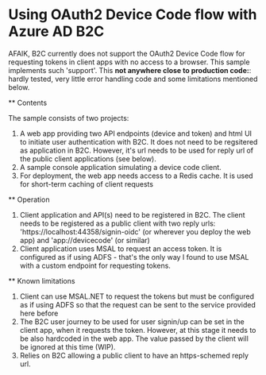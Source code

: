 # Using OAuth2 Device Code flow with Azure AD B2C
AFAIK, B2C currently does not support the OAuth2 Device Code flow for requesting tokens in client apps with no access to a browser.
This sample implements such 'support'. This **not anywhere close to production code:**: 
hardly tested, very little error handling code and some limitations mentioned below.

** Contents

The sample consists of two projects:
1. A web app providing two API endpoints (device and token) and html UI to initiate user authentication with B2C. It does not need to be
regsitered as application in B2C. However, it's url needs to be used for reply url of the public client applications (see below).
2. A sample console application simulating a device code client.
3. For deployment, the web app needs access to a Redis cache. It is used for short-term caching of client requests

** Operation

1. Client application and API(s) need to be registered in B2C. The client needs to be registered as a public client with 
two reply urls: 'https://localhost:44358/signin-oidc' (or wherever you deploy the web app) and 'app://devicecode' (or similar) 
2. Client application uses MSAL to request an access token. It is configured as if using ADFS - that's the only way I found to use MSAL
with a custom endpoint for requesting tokens.

** Known limitations

1. Client can use MSAL.NET to request the tokens but must be configured as if using ADFS so that the request can be sent 
to the service provided here before 
2. The B2C user journey to be used for user signin/up can be set in the client app, when it requests the token. However, 
at this stage it needs to be also hardcoded in the web app. The value passed by the client will be ignored at this time (WIP).
2. Relies on B2C allowing a public client to have an https-schemed reply url.
